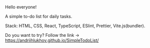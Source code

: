 Hello everyone!

A simple to-do list for daily tasks.

Stack: HTML, CSS, React, TypeScript, ESlint, Prettier, Vite.js(bundler).

Do you want to try? Follow the link -> https://andriihlukhov.github.io/SimpleTodoList/
